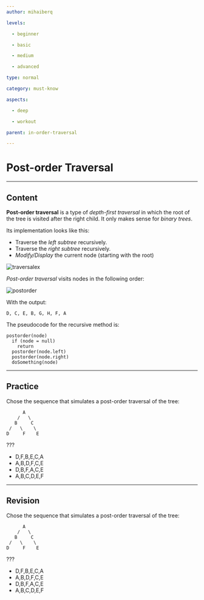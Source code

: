 ```yaml
---
author: mihaiberq

levels:

  - beginner

  - basic

  - medium

  - advanced

type: normal

category: must-know

aspects:

  - deep

  - workout

parent: in-order-traversal

---
```


# Post-order Traversal

---
## Content

**Post-order traversal** is a type of *depth-first traversal* in which the root of the tree is visited after the right child. It only makes sense for *binary trees*.

Its implementation looks like this:
- Traverse the *left subtree* recursively.
- Traverse the *right subtree* recursively.
- *Modify/Display* the current node (starting with the root)

![traversalex](https://img.enkipro.com/34487ad41bc6317f63440df48d238abb.png)

*Post-order traversal* visits nodes in the following order:

![postorder](https://img.enkipro.com/c87da5f3bbd3a924ba09783267696965.png)

With the output:
```text
D, C, E, B, G, H, F, A
```

The pseudocode for the recursive method is:
```
postorder(node)
  if (node = null)
    return
  postorder(node.left)
  postorder(node.right)
  doSomething(node)
```

---
## Practice

Chose the sequence that simulates a post-order traversal of the tree:
```
      A
    /   \
   B     C
 /   \    \
D     F    E
```
???

* D,F,B,E,C,A
* A,B,D,F,C,E
* D,B,F,A,C,E
* A,B,C,D,E,F

---
## Revision

Chose the sequence that simulates a post-order traversal of the tree:
```
      A
    /   \
   B     C
 /   \    \
D     F    E
```
???

* D,F,B,E,C,A
* A,B,D,F,C,E
* D,B,F,A,C,E
* A,B,C,D,E,F


